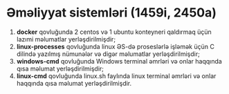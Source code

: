 # Əməliyyat sistemləri (1459i, 2450a)

1. __docker__ qovluğunda 2 centos və 1 ubuntu konteyneri qaldırmaq üçün lazımi məlumatlar yerləşdirilmişdir;
1. __linux-processes__ qovluğunda linux ƏS-də proseslərlə işləmək üçün C dilində yazılmış nümunələr və digər məlumatlar yerləşdirilmişdir;
1. __windows-cmd__ qovluğunda Windows terminal əmrləri və onlar haqqında qısa məlumat yerləşdirilmişdir;
1. __linux-cmd__ qovluğunda linux.sh faylında linux terminal əmrləri və onlar haqqında qısa məlumat yerləşdirilmişdir.